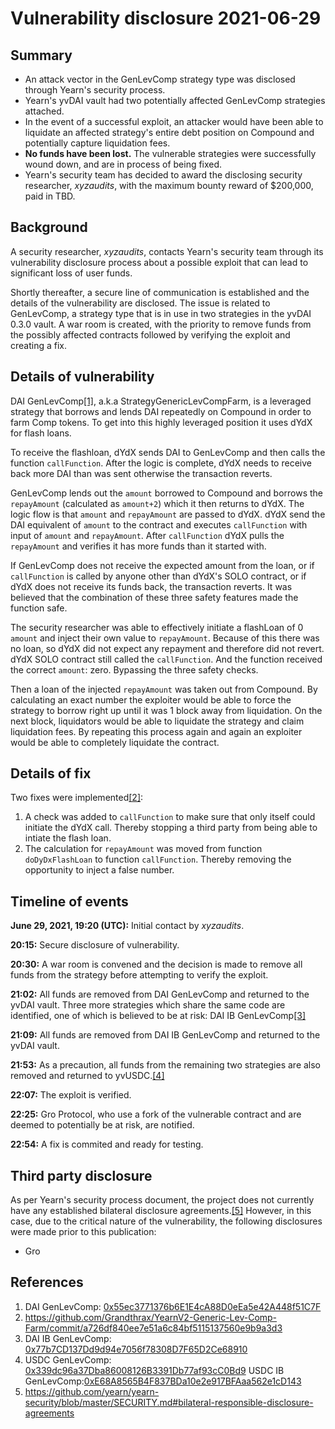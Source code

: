 # Vulnerability disclosure 2021-06-29

## Summary

- An attack vector in the GenLevComp strategy type was disclosed through Yearn's security process.
- Yearn's yvDAI vault had two potentially affected GenLevComp strategies attached. 
- In the event of a successful exploit, an attacker would have been able to liquidate an affected strategy's entire debt position on Compound and potentially capture liquidation fees.
- **No funds have been lost.** The vulnerable strategies were successfully wound down, and are in process of being fixed.
- Yearn's security team has decided to award the disclosing security researcher, _xyzaudits_, with the maximum bounty reward of $200,000, paid in TBD. 

## Background

A security researcher, _xyzaudits_, contacts Yearn's security team through its vulnerability disclosure process about a possible exploit that can lead to significant loss of user funds.

Shortly thereafter, a secure line of communication is established and the details of the vulnerability are disclosed. The issue is related to GenLevComp, a strategy type that is in use in two strategies in the yvDAI 0.3.0 vault. A war room is created, with the priority to remove funds from the possibly affected contracts followed by verifying the exploit and creating a fix. 

## Details of vulnerability

DAI GenLevComp[[1]](#References), a.k.a StrategyGenericLevCompFarm, is a leveraged strategy that borrows and lends DAI repeatedly on Compound in order to farm Comp tokens. To get into this highly leveraged position it uses dYdX for flash loans.

To receive the flashloan, dYdX sends DAI to GenLevComp and then calls the function `callFunction`. After the logic is complete, dYdX needs to receive back more DAI than was sent otherwise the transaction reverts.

GenLevComp lends out the `amount` borrowed to Compound and borrows the `repayAmount` (calculated as `amount+2`) which it then returns to dYdX. The logic flow is that `amount` and `repayAmount` are passed to dYdX. dYdX send the DAI equivalent of `amount` to the contract and executes `callFunction` with input of `amount` and `repayAmount`. After `callFunction` dYdX pulls the `repayAmount` and verifies it has more funds than it started with.

If GenLevComp does not receive the expected amount from the loan, or if `callFunction` is called by anyone other than dYdX's SOLO contract, or if dYdX does not receive its funds back, the transaction reverts. It was believed that the combination of these three safety features made the function safe.

The security researcher was able to effectively initiate a flashLoan of 0 `amount` and inject their own value to `repayAmount`. Because of this there was no loan, so dYdX did not expect any repayment and therefore did not revert. dYdX SOLO contract still called the `callFunction`. And the function received the correct `amount`: zero. Bypassing the three safety checks. 

Then a loan of the injected `repayAmount` was taken out from Compound. By calculating an exact number the exploiter would be able to force the strategy to borrow right up until it was 1 block away from liquidation. On the next block, liquidators would be able to liquidate the strategy and claim liquidation fees. By repeating this process again and again an exploiter would be able to completely liquidate the contract.

## Details of fix

Two fixes were implemented[[2]](#References):

1. A check was added to `callFunction` to make sure that only itself could initiate the dYdX call. Thereby stopping a third party from being able to intiate the flash loan.
2. The calculation for `repayAmount` was moved from function `doDyDxFlashLoan` to function `callFunction`. Thereby removing the opportunity to inject a false number.

## Timeline of events

**June 29, 2021, 19:20 (UTC):** Initial contact by _xyzaudits_.

**20:15:** Secure disclosure of vulnerability.

**20:30:** A war room is convened and the decision is made to remove all funds from the strategy before attempting to verify the exploit.  

**21:02:** All funds are removed from DAI GenLevComp and returned to the yvDAI vault. Three more strategies which share the same code are identified, one of which is believed to be at risk: DAI IB GenLevComp[[3]](#References)

**21:09:** All funds are removed from DAI IB GenLevComp and returned to the yvDAI vault.

**21:53:** As a precaution, all funds from the remaining two strategies are also removed and returned to yvUSDC.[[4]](#References)

**22:07:** The exploit is verified. 

**22:25:** Gro Protocol, who use a fork of the vulnerable contract and are deemed to potentially be at risk, are notified.

**22:54:** A fix is commited and ready for testing.

## Third party disclosure

As per Yearn's security process document, the project does not currently have any established bilateral disclosure agreements.[[5]](#References) However, in this case, due to the critical nature of the vulnerability, the following disclosures were made prior to this publication:
- Gro

## References

1. DAI GenLevComp: [0x55ec3771376b6E1E4cA88D0eEa5e42A448f51C7F](https://etherscan.io/address/0x55ec3771376b6E1E4cA88D0eEa5e42A448f51C7F#code)
2. https://github.com/Grandthrax/YearnV2-Generic-Lev-Comp-Farm/commit/a726df840ee7e51a6c84bf5115137560e9b9a3d3
3. DAI IB GenLevComp: [0x77b7CD137Dd9d94e7056f78308D7F65D2Ce68910](https://etherscan.io/address/0x77b7CD137Dd9d94e7056f78308D7F65D2Ce68910#code) 
4. USDC GenLevComp: [0x339dc96a37Dba86008126B3391Db77af93cC0Bd9](https://etherscan.io/address/0x339dc96a37Dba86008126B3391Db77af93cC0Bd9#code)
   USDC IB GenLevComp:[0xE68A8565B4F837BDa10e2e917BFAaa562e1cD143](https://etherscan.io/address/0xE68A8565B4F837BDa10e2e917BFAaa562e1cD143#code) 
5. https://github.com/yearn/yearn-security/blob/master/SECURITY.md#bilateral-responsible-disclosure-agreements
